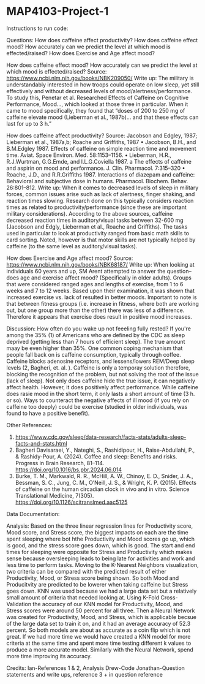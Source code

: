 # MAP4103-Project-1
Instructions to run code:

Questions: How does caffeine affect productivity? 
How does caffeine effect mood? 
How accurately can we predict the level at which mood is effected/raised? 
How does Exercise and Age affect mood? 

How does caffeine effect mood? How accurately can we predict the level at which mood is effected/raised? 
Source: https://www.ncbi.nlm.nih.gov/books/NBK209050/
Write up: 
The military is understandably interested in how troops could operate on low sleep, yet still effectively and without decreased levels of mood/alertness/performance. To study this, Penetar et al. Researched Effects of Caffeine on Cognitive Performance, Mood…, which looked at those three in particular. When it came to mood specifically, they found that “doses of 200 to 250 mg of caffeine elevate mood (Lieberman et al., 1987b)… and that these effects can last for up to 3 h.” 

How does caffeine affect productivity? 
Source: Jacobson and Edgley, 1987; Lieberman et al., 1987a,b; Roache and Griffiths, 1987 
•	Jacobson, B.H., and B.M.Edgley 1987. Effects of caffeine on simple reaction time and movement time. Aviat. Space Environ. Med. 58:1153–1156.
•	Lieberman, H.R., R.J.Wurtman, G.G.Emde, and I.L.G.Coviella 1987. a The effects of caffeine and aspirin on mood and performance. J. Clin. Pharmacol. 7:315–320
•	Roache, J.D., and R.R.Griffiths 1987. Interactions of diazepam and caffeine: Behavioral and subjective dose in humans. Pharmacol. Biochem. Behav. 26:801–812.
Write up: 
When it comes to decreased levels of sleep in military forces, common issues arise such as lack of alertness, finger shaking, and reaction times slowing. Research done on this typically considers reaction times as related to productivity/performance (since these are important military considerations). According to the above sources, caffeine decreased reaction times in auditory/visual tasks between 32-600 mg (Jacobson and Edgly, Lieberman et al., Roache and Griffiths). The tasks used in particular to look at productivity ranged from basic math skills to card sorting. Noted, however is that motor skills are not typically helped by caffeine (to the same level as auditory/visual tasks). 

How does Exercise and Age affect mood? 
Source: https://www.ncbi.nlm.nih.gov/books/NBK68187/
Write up:
When looking at individuals 60 years and up, SM Arent attempted to answer the question–does age and exercise affect mood? (Specifically in older adults). Groups that were considered ranged ages and lengths of exercise, from 1 to 6 weeks and 7 to 12 weeks. Based upon their examination, it was shown that increased exercise vs. lack of resulted in better moods. Important to note is that between fitness groups (i.e. increase in fitness, where both are working out, but one group more than the other) there was less of a difference. Therefore it appears that exercise does result in positive mood increases. 



Discussion:
How often do you wake up not feeeling fully rested? If you're among the 35% (1) of Americans who are defined by the CDC as sleep deprived (getting less than 7 hours of efficient sleep). The true amount maay be even higher than 35%. One common coping mechanism that people fall back on is caffeine consumption, typically through coffee. Caffeine blocks adenosine receptors, and lessens/lowers REM/Deep sleep levels (2, Bagheri, et. al. ). Caffeine is only a temporay solution therefore, blocking the recognition of the problem, but not solving the root of the issue (lack of sleep). Not only does caffeine hide the true issue, it can negatively affect health. However, it does positively affect performance. While caffeine does rasie mood in the short term, it only lasts a short amount of time (3 h. or so). Ways to counteract the negative affects of ill mood (if you rely on caffeine too deeply) could be exercise (studied in older individuals, was found to have a positive benefit). 

Other References:
1) https://www.cdc.gov/sleep/data-research/facts-stats/adults-sleep-facts-and-stats.html
2) Bagheri Davisaraei, Y., Nateghi, S., Rashidipour, H., Raise-Abdullahi, P., & Rashidy-Pour, A. (2024). Coffee and sleep: Benefits and risks. Progress in Brain Research, 81–114. https://doi.org/10.1016/bs.pbr.2024.06.014
3) Burke, T. M., Markwald, R. R., McHill, A. W., Chinoy, E. D., Snider, J. A., Bessman, S. C., Jung, C. M., O’Neill, J. S., & Wright, K. P. (2015). Effects of caffeine on the human circadian clock in vivo and in vitro. Science Translational Medicine, 7(305). https://doi.org/10.1126/scitranslmed.aac5125 

Data Documentation:

Analysis:
Based on the three linear regression lines for Productivity score, Mood score, and Stress score, the biggest impacts on each are the time spent sleeping where bot hthe Productivity and Mood scores go up, which is good, and the stress score goes down, which is good. The start and end times for sleeping were opposite for Stress and Productivity which makes sense because oversleeping leads to being late for activities and work and less time to perform tasks. Moving to the K-Nearest Neighbors visualization, two criteria can be compared with the predicted result of either Productivity, Mood, or Stress score being shown. So both Mood and Producitvity are predicted to be lowerer when taking caffeine but Stress goes down. KNN was used because we had a large data set but a relatively small amount of criteria that needed looking at. Using K-Fold Cross-Validation the accuracy of our KNN model for Productivity, Mood, and Stress scores were around 50 percent for all three. Then a Neural Network was created for Productivity, Mood, and Stress, which is applicable becsue of the large data set to train it on, and it had an average accuracy of 52.3 percent. So both models are about as accurate as a coin flip which is not great. If we had more time we would have created a KNN model for more criteria at the same time and spent more time testing different k values to produce a more accurate model. Similarly with the Neural Network, spend more time improving its accuracy. 

Credits:
Ian-References 1 & 2, Analysis
Drew-Code
Jonathan-Question statements and write ups, reference 3 + in question reference
